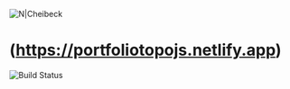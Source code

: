 ![N|Cheibeck](https://i.postimg.cc/mkwmNFmX/p-WEg76np-BV.png)
# (https://portfoliotopojs.netlify.app)
![Build Status](https://i.postimg.cc/VkSg0GYF/shot-2023-09-21-11-05-11.jpg)
